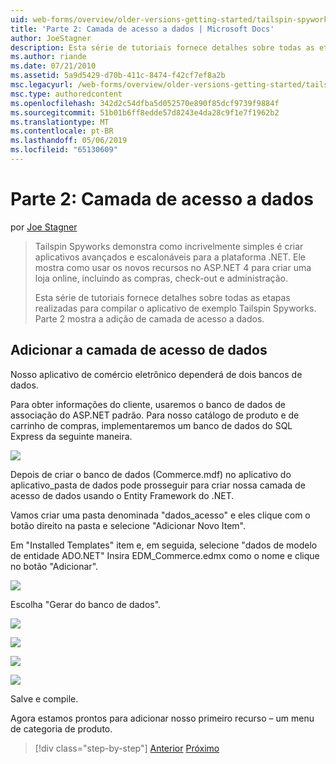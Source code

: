 ```yaml
---
uid: web-forms/overview/older-versions-getting-started/tailspin-spyworks/tailspin-spyworks-part-2
title: 'Parte 2: Camada de acesso a dados | Microsoft Docs'
author: JoeStagner
description: Esta série de tutoriais fornece detalhes sobre todas as etapas realizadas para compilar o aplicativo de exemplo Tailspin Spyworks. Parte 2 mostra a adição de camada de acesso a dados.
ms.author: riande
ms.date: 07/21/2010
ms.assetid: 5a9d5429-d70b-411c-8474-f42cf7ef8a2b
msc.legacyurl: /web-forms/overview/older-versions-getting-started/tailspin-spyworks/tailspin-spyworks-part-2
msc.type: authoredcontent
ms.openlocfilehash: 342d2c54dfba5d052570e890f85dcf9739f9884f
ms.sourcegitcommit: 51b01b6ff8edde57d8243e4da28c9f1e7f1962b2
ms.translationtype: MT
ms.contentlocale: pt-BR
ms.lasthandoff: 05/06/2019
ms.locfileid: "65130609"
---
```

# <a name="part-2-data-access-layer"></a>Parte 2: Camada de acesso a dados

por [Joe Stagner](https://github.com/JoeStagner)

> Tailspin Spyworks demonstra como incrivelmente simples é criar aplicativos avançados e escalonáveis para a plataforma .NET. Ele mostra como usar os novos recursos no ASP.NET 4 para criar uma loja online, incluindo as compras, check-out e administração.
> 
> Esta série de tutoriais fornece detalhes sobre todas as etapas realizadas para compilar o aplicativo de exemplo Tailspin Spyworks. Parte 2 mostra a adição de camada de acesso a dados.

## <a id="_Toc260221668"></a>  Adicionar a camada de acesso de dados

Nosso aplicativo de comércio eletrônico dependerá de dois bancos de dados.

Para obter informações do cliente, usaremos o banco de dados de associação do ASP.NET padrão. Para nosso catálogo de produto e de carrinho de compras, implementaremos um banco de dados do SQL Express da seguinte maneira.

![](tailspin-spyworks-part-2/_static/image1.jpg)

Depois de criar o banco de dados (Commerce.mdf) no aplicativo do aplicativo\_pasta de dados pode prosseguir para criar nossa camada de acesso de dados usando o Entity Framework do .NET.

Vamos criar uma pasta denominada "dados\_acesso" e eles clique com o botão direito na pasta e selecione "Adicionar Novo Item".

Em "Installed Templates" item e, em seguida, selecione "dados de modelo de entidade ADO.NET" Insira EDM\_Commerce.edmx como o nome e clique no botão "Adicionar".

![](tailspin-spyworks-part-2/_static/image2.jpg)

Escolha "Gerar do banco de dados".

![](tailspin-spyworks-part-2/_static/image1.png)

![](tailspin-spyworks-part-2/_static/image2.png)

![](tailspin-spyworks-part-2/_static/image3.png)

![](tailspin-spyworks-part-2/_static/image3.jpg)

Salve e compile.

Agora estamos prontos para adicionar nosso primeiro recurso – um menu de categoria de produto.

> [!div class="step-by-step"]
> [Anterior](tailspin-spyworks-part-1.md)
> [Próximo](tailspin-spyworks-part-3.md)
